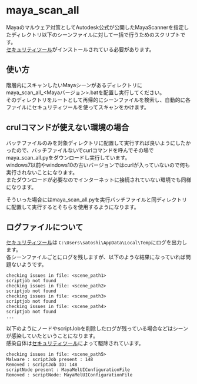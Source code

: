 # maya_scan_all
Mayaのマルウェア対策としてAutodesk公式が公開したMayaScannerを指定したディレクトリ以下のシーンファイルに対して一括で行うためのスクリプトです。  
[セキュリティツール](https://knowledge.autodesk.com/ja/support/maya/troubleshooting/caas/sfdcarticles/sfdcarticles/JPN/How-to-diagnose-and-clean-Maya-ScriptExploit-issues.html)がインストールされている必要があります。

## 使い方
階層内にスキャンしたいMayaシーンがあるディレクトリにmaya_scan_all_<Mayaバージョン>.batを配置し実行してください。  
そのディレクトリをルートとして再帰的にシーンファイルを検索し、自動的に各ファイルにセキュリティツールを使ってスキャンをかけます。

## crulコマンドが使えない環境の場合
バッチファイルのみを対象ディレクトリに配置して実行すれば良いようにしたかったので、バッチファイルないでcurlコマンドを呼んでその場でmaya_scan_all.pyをダウンロードし実行しています。  
windows7以前やwindows10の古いバージョンではcurlが入っていないので何も実行されないことになります。  
またダウンロードが必要なのでインターネットに接続されていない環境でも同様になります。  
  
そういった場合にはmaya_scan_all.pyを実行バッチファイルと同ディレクトリに配置して実行するとそちらを使用するようになります。

## ログファイルについて
[セキュリティツール](https://knowledge.autodesk.com/ja/support/maya/troubleshooting/caas/sfdcarticles/sfdcarticles/JPN/How-to-diagnose-and-clean-Maya-ScriptExploit-issues.html)は
```C:\Users\satoshi\AppData\Local\Temp```にログを出力します。  
各シーンファイルごとにログを残しますが、以下のような結果になっていれば問題ないようです。  
```
checking issues in file: <scene_path1>
scriptjob not found
checking issues in file: <scene_path2>
scriptjob not found
checking issues in file: <scene_path3>
scriptjob not found
checking issues in file: <scene_path4>
scriptjob not found
...
```

以下のようにノードやscriptJobを削除したログが残っている場合などはシーンが感染していたということになります。  
感染自体は[セキュリティツール](https://knowledge.autodesk.com/ja/support/maya/troubleshooting/caas/sfdcarticles/sfdcarticles/JPN/How-to-diagnose-and-clean-Maya-ScriptExploit-issues.html)によって駆除されています。
```
checking issues in file: <scene_path5>
Malware : scriptJob present : 148
Removed : scriptJob ID: 148
scriptNode present : MayaMelUIConfigurationFile
Removed : scriptNode: MayaMelUIConfigurationFile
```
